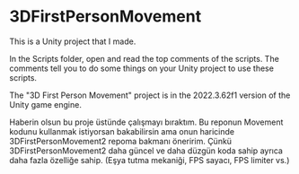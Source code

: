 # 3DFirstPersonMovement

This is a Unity project that I made.

In the Scripts folder, open and read the top comments of the scripts. The comments tell you to do some things on your Unity project to use these scripts.

The "3D First Person Movement" project is in the 2022.3.62f1 version of the Unity game engine.

Haberin olsun bu proje üstünde çalışmayı bıraktım. Bu reponun Movement kodunu kullanmak istiyorsan bakabilirsin ama onun haricinde 3DFirstPersonMovement2 repoma bakmanı öneririm. Çünkü 3DFirstPersonMovement2 daha güncel ve daha düzgün koda sahip ayrıca daha fazla özelliğe sahip. (Eşya tutma mekaniği, FPS sayacı, FPS limiter vs.)
